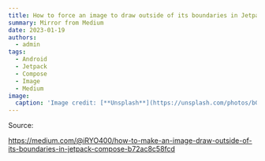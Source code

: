 ```yaml
---
title: How to force an image to draw outside of its boundaries in Jetpack Compose
summary: Mirror from Medium
date: 2023-01-19
authors:
  - admin
tags:
  - Android
  - Jetpack  
  - Compose
  - Image
  - Medium
image:
  caption: 'Image credit: [**Unsplash**](https://unsplash.com/photos/bGtETSIqIhk)'
---
```


Source:

https://medium.com/@iRYO400/how-to-make-an-image-draw-outside-of-its-boundaries-in-jetpack-compose-b72ac8c58fcd
